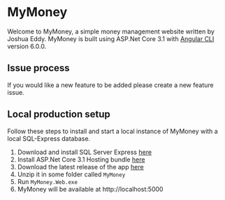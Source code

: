 # MyMoney

Welcome to MyMoney, a simple money management website written by Joshua Eddy. MyMoney is built using ASP.Net Core 3.1 with [Angular CLI](https://github.com/angular/angular-cli) version 6.0.0.

## Issue process
If you would like a new feature to be added please create a new feature issue.

## Local production setup 
Follow these steps to install and start a local instance of MyMoney with a local SQL-Express database.

1. Download and install SQL Server Express [here](https://www.microsoft.com/en-gb/sql-server/sql-server-downloads)
2. Install ASP.Net Core 3.1 Hosting bundle [here](https://dotnet.microsoft.com/download/dotnet-core/thank-you/runtime-aspnetcore-3.1.10-windows-hosting-bundle-installer)
3. Download the latest release of the app [here](https://github.com/RelativeForce/MyMoney/releases)
4. Unzip it in some folder called `MyMoney`
5. Run `MyMoney.Web.exe`
6. MyMoney will be available at http://localhost:5000